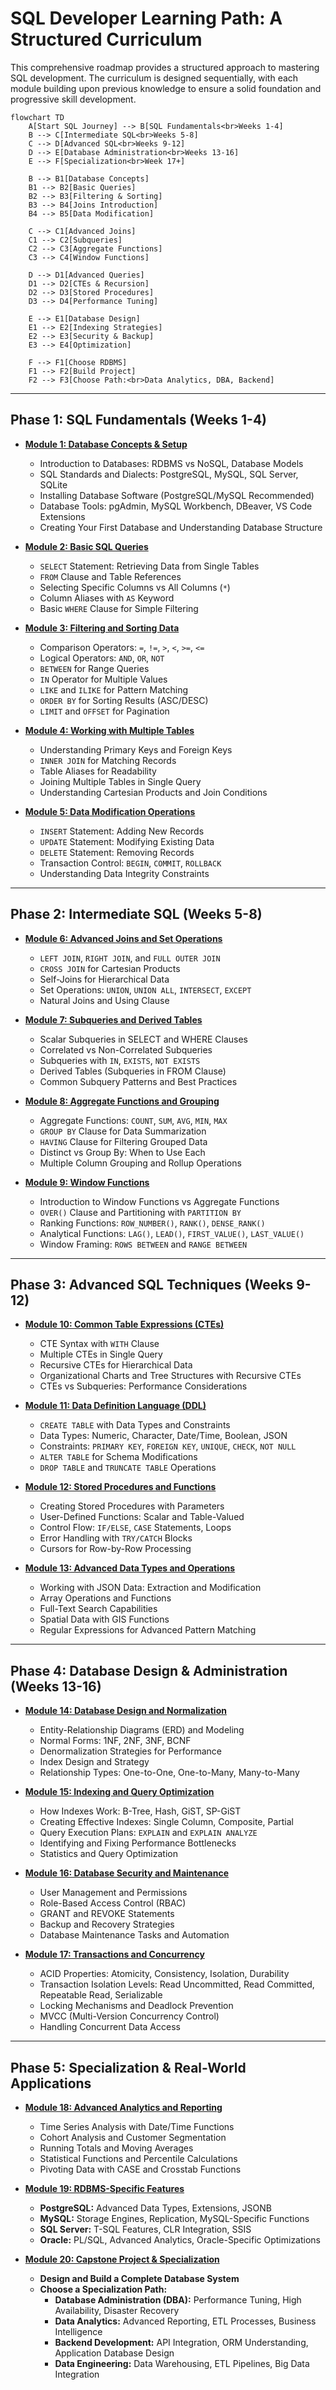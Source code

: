 # SQL Developer Learning Path: A Structured Curriculum

This comprehensive roadmap provides a structured approach to mastering SQL development. The curriculum is designed sequentially, with each module building upon previous knowledge to ensure a solid foundation and progressive skill development.

```mermaid
flowchart TD
    A[Start SQL Journey] --> B[SQL Fundamentals<br>Weeks 1-4]
    B --> C[Intermediate SQL<br>Weeks 5-8]
    C --> D[Advanced SQL<br>Weeks 9-12]
    D --> E[Database Administration<br>Weeks 13-16]
    E --> F[Specialization<br>Week 17+]
    
    B --> B1[Database Concepts]
    B1 --> B2[Basic Queries]
    B2 --> B3[Filtering & Sorting]
    B3 --> B4[Joins Introduction]
    B4 --> B5[Data Modification]
    
    C --> C1[Advanced Joins]
    C1 --> C2[Subqueries]
    C2 --> C3[Aggregate Functions]
    C3 --> C4[Window Functions]
    
    D --> D1[Advanced Queries]
    D1 --> D2[CTEs & Recursion]
    D2 --> D3[Stored Procedures]
    D3 --> D4[Performance Tuning]
    
    E --> E1[Database Design]
    E1 --> E2[Indexing Strategies]
    E2 --> E3[Security & Backup]
    E3 --> E4[Optimization]
    
    F --> F1[Choose RDBMS]
    F1 --> F2[Build Project]
    F2 --> F3[Choose Path:<br>Data Analytics, DBA, Backend]
```

---

## Phase 1: SQL Fundamentals (Weeks 1-4)

*   [**Module 1: Database Concepts & Setup**](https://github.com/ahmadrizal1st/sql-intro/#readme)
    *   Introduction to Databases: RDBMS vs NoSQL, Database Models
    *   SQL Standards and Dialects: PostgreSQL, MySQL, SQL Server, SQLite
    *   Installing Database Software (PostgreSQL/MySQL Recommended)
    *   Database Tools: pgAdmin, MySQL Workbench, DBeaver, VS Code Extensions
    *   Creating Your First Database and Understanding Database Structure

*   [**Module 2: Basic SQL Queries**](https://github.com/ahmadrizal1st/sql-basic-queries/#readme)
    *   `SELECT` Statement: Retrieving Data from Single Tables
    *   `FROM` Clause and Table References
    *   Selecting Specific Columns vs All Columns (`*`)
    *   Column Aliases with `AS` Keyword
    *   Basic `WHERE` Clause for Simple Filtering

*   [**Module 3: Filtering and Sorting Data**](https://github.com/ahmadrizal1st/sql-filtering-sorting/#readme)
    *   Comparison Operators: `=`, `!=`, `>`, `<`, `>=`, `<=`
    *   Logical Operators: `AND`, `OR`, `NOT`
    *   `BETWEEN` for Range Queries
    *   `IN` Operator for Multiple Values
    *   `LIKE` and `ILIKE` for Pattern Matching
    *   `ORDER BY` for Sorting Results (ASC/DESC)
    *   `LIMIT` and `OFFSET` for Pagination

*   [**Module 4: Working with Multiple Tables**](https://github.com/ahmadrizal1st/sql-joins-intro/#readme)
    *   Understanding Primary Keys and Foreign Keys
    *   `INNER JOIN` for Matching Records
    *   Table Aliases for Readability
    *   Joining Multiple Tables in Single Query
    *   Understanding Cartesian Products and Join Conditions

*   [**Module 5: Data Modification Operations**](https://github.com/ahmadrizal1st/sql-dml/#readme)
    *   `INSERT` Statement: Adding New Records
    *   `UPDATE` Statement: Modifying Existing Data
    *   `DELETE` Statement: Removing Records
    *   Transaction Control: `BEGIN`, `COMMIT`, `ROLLBACK`
    *   Understanding Data Integrity Constraints

---

## Phase 2: Intermediate SQL (Weeks 5-8)

*   [**Module 6: Advanced Joins and Set Operations**](https://github.com/ahmadrizal1st/sql-advanced-joins/#readme)
    *   `LEFT JOIN`, `RIGHT JOIN`, and `FULL OUTER JOIN`
    *   `CROSS JOIN` for Cartesian Products
    *   Self-Joins for Hierarchical Data
    *   Set Operations: `UNION`, `UNION ALL`, `INTERSECT`, `EXCEPT`
    *   Natural Joins and Using Clause

*   [**Module 7: Subqueries and Derived Tables**](https://github.com/ahmadrizal1st/sql-subqueries/#readme)
    *   Scalar Subqueries in SELECT and WHERE Clauses
    *   Correlated vs Non-Correlated Subqueries
    *   Subqueries with `IN`, `EXISTS`, `NOT EXISTS`
    *   Derived Tables (Subqueries in FROM Clause)
    *   Common Subquery Patterns and Best Practices

*   [**Module 8: Aggregate Functions and Grouping**](https://github.com/ahmadrizal1st/sql-aggregates/#readme)
    *   Aggregate Functions: `COUNT`, `SUM`, `AVG`, `MIN`, `MAX`
    *   `GROUP BY` Clause for Data Summarization
    *   `HAVING` Clause for Filtering Grouped Data
    *   Distinct vs Group By: When to Use Each
    *   Multiple Column Grouping and Rollup Operations

*   [**Module 9: Window Functions**](https://github.com/ahmadrizal1st/sql-window-functions/#readme)
    *   Introduction to Window Functions vs Aggregate Functions
    *   `OVER()` Clause and Partitioning with `PARTITION BY`
    *   Ranking Functions: `ROW_NUMBER()`, `RANK()`, `DENSE_RANK()`
    *   Analytical Functions: `LAG()`, `LEAD()`, `FIRST_VALUE()`, `LAST_VALUE()`
    *   Window Framing: `ROWS BETWEEN` and `RANGE BETWEEN`

---

## Phase 3: Advanced SQL Techniques (Weeks 9-12)

*   [**Module 10: Common Table Expressions (CTEs)**](https://github.com/ahmadrizal1st/sql-ctes/#readme)
    *   CTE Syntax with `WITH` Clause
    *   Multiple CTEs in Single Query
    *   Recursive CTEs for Hierarchical Data
    *   Organizational Charts and Tree Structures with Recursive CTEs
    *   CTEs vs Subqueries: Performance Considerations

*   [**Module 11: Data Definition Language (DDL)**](https://github.com/ahmadrizal1st/sql-ddl/#readme)
    *   `CREATE TABLE` with Data Types and Constraints
    *   Data Types: Numeric, Character, Date/Time, Boolean, JSON
    *   Constraints: `PRIMARY KEY`, `FOREIGN KEY`, `UNIQUE`, `CHECK`, `NOT NULL`
    *   `ALTER TABLE` for Schema Modifications
    *   `DROP TABLE` and `TRUNCATE TABLE` Operations

*   [**Module 12: Stored Procedures and Functions**](https://github.com/ahmadrizal1st/sql-programmability/#readme)
    *   Creating Stored Procedures with Parameters
    *   User-Defined Functions: Scalar and Table-Valued
    *   Control Flow: `IF/ELSE`, `CASE` Statements, Loops
    *   Error Handling with `TRY/CATCH` Blocks
    *   Cursors for Row-by-Row Processing

*   [**Module 13: Advanced Data Types and Operations**](https://github.com/ahmadrizal1st/sql-advanced-data-types/#readme)
    *   Working with JSON Data: Extraction and Modification
    *   Array Operations and Functions
    *   Full-Text Search Capabilities
    *   Spatial Data with GIS Functions
    *   Regular Expressions for Advanced Pattern Matching

---

## Phase 4: Database Design & Administration (Weeks 13-16)

*   [**Module 14: Database Design and Normalization**](https://github.com/ahmadrizal1st/sql-database-design/#readme)
    *   Entity-Relationship Diagrams (ERD) and Modeling
    *   Normal Forms: 1NF, 2NF, 3NF, BCNF
    *   Denormalization Strategies for Performance
    *   Index Design and Strategy
    *   Relationship Types: One-to-One, One-to-Many, Many-to-Many

*   [**Module 15: Indexing and Query Optimization**](https://github.com/ahmadrizal1st/sql-performance/#readme)
    *   How Indexes Work: B-Tree, Hash, GiST, SP-GiST
    *   Creating Effective Indexes: Single Column, Composite, Partial
    *   Query Execution Plans: `EXPLAIN` and `EXPLAIN ANALYZE`
    *   Identifying and Fixing Performance Bottlenecks
    *   Statistics and Query Optimization

*   [**Module 16: Database Security and Maintenance**](https://github.com/ahmadrizal1st/sql-security/#readme)
    *   User Management and Permissions
    *   Role-Based Access Control (RBAC)
    *   GRANT and REVOKE Statements
    *   Backup and Recovery Strategies
    *   Database Maintenance Tasks and Automation

*   [**Module 17: Transactions and Concurrency**](https://github.com/ahmadrizal1st/sql-transactions/#readme)
    *   ACID Properties: Atomicity, Consistency, Isolation, Durability
    *   Transaction Isolation Levels: Read Uncommitted, Read Committed, Repeatable Read, Serializable
    *   Locking Mechanisms and Deadlock Prevention
    *   MVCC (Multi-Version Concurrency Control)
    *   Handling Concurrent Data Access

---

## Phase 5: Specialization & Real-World Applications

*   [**Module 18: Advanced Analytics and Reporting**](https://github.com/ahmadrizal1st/sql-analytics/#readme)
    *   Time Series Analysis with Date/Time Functions
    *   Cohort Analysis and Customer Segmentation
    *   Running Totals and Moving Averages
    *   Statistical Functions and Percentile Calculations
    *   Pivoting Data with CASE and Crosstab Functions

*   [**Module 19: RDBMS-Specific Features**](https://github.com/ahmadrizal1st/sql-rdbms-specific/#readme)
    *   **PostgreSQL:** Advanced Data Types, Extensions, JSONB
    *   **MySQL:** Storage Engines, Replication, MySQL-Specific Functions
    *   **SQL Server:** T-SQL Features, CLR Integration, SSIS
    *   **Oracle:** PL/SQL, Advanced Analytics, Oracle-Specific Optimizations

*   [**Module 20: Capstone Project & Specialization**](https://github.com/ahmadrizal1st/sql-capstone/#readme)
    *   **Design and Build a Complete Database System**
    *   **Choose a Specialization Path:**
        *   **Database Administration (DBA):** Performance Tuning, High Availability, Disaster Recovery
        *   **Data Analytics:** Advanced Reporting, ETL Processes, Business Intelligence
        *   **Backend Development:** API Integration, ORM Understanding, Application Database Design
        *   **Data Engineering:** Data Warehousing, ETL Pipelines, Big Data Integration
